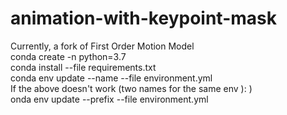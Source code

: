 # animation-with-keypoint-mask
Currently, a fork of First Order Motion Model \
conda create -n <name of env> python=3.7 \
conda install --file requirements.txt \
conda env update --name <name of your env> --file environment.yml\
If the above doesn't work (two names for the same env ): ) \
  onda env update --prefix <path of your env> --file environment.yml

